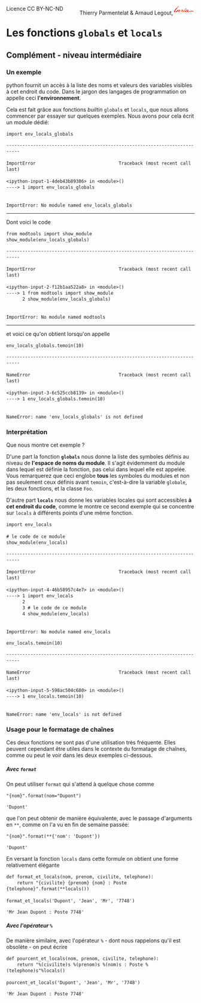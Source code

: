 
<span style="float:left;">Licence CC BY-NC-ND</span><span style="float:right;">Thierry Parmentelat &amp; Arnaud Legout,<img src="../../media/inria-25.png" style="display:inline"></span><br/>

# Les fonctions `globals` et `locals`

## Complément - niveau intermédiaire

### Un exemple

python fournit un accès à la liste des noms et valeurs des variables visibles à cet endroit du code. Dans le jargon des langages de programmation on appelle ceci **l'environnement**.

Cela est fait grâce aux fonctions *builtin* `globals` et `locals`, que nous allons commencer par essayer sur quelques exemples. Nous avons pour cela écrit un module dédié:


```
import env_locals_globals
```


    ---------------------------------------------------------------------------

    ImportError                               Traceback (most recent call last)

    <ipython-input-1-4deb43b89386> in <module>()
    ----> 1 import env_locals_globals


    ImportError: No module named env_locals_globals


-----

Dont voici le code


```
from modtools import show_module
show_module(env_locals_globals)
```


    ---------------------------------------------------------------------------

    ImportError                               Traceback (most recent call last)

    <ipython-input-2-f12b1aa522a8> in <module>()
    ----> 1 from modtools import show_module
          2 show_module(env_locals_globals)


    ImportError: No module named modtools


-----

et voici ce qu'on obtient lorsqu'on appelle


```
env_locals_globals.temoin(10)
```


    ---------------------------------------------------------------------------

    NameError                                 Traceback (most recent call last)

    <ipython-input-3-6c525ccb8139> in <module>()
    ----> 1 env_locals_globals.temoin(10)


    NameError: name 'env_locals_globals' is not defined


### Interprétation

Que nous montre cet exemple ?

D'une part la fonction **`globals`** nous donne la liste des symboles définis au niveau de **l'espace de noms du module**. Il s'agit évidemment du module dans lequel est définie la fonction, pas celui dans lequel elle est appelée. Vous remarquerez que ceci englobe **tous** les symboles du modules et non pas seulement ceux définis avant `temoin`, c'est-à-dire la variable `globale`, les deux fonctions, et la classe `Foo`.

D'autre part **`locals`** nous donne les variables locales qui sont accessibles **à cet endroit du code**, comme le montre ce second exemple qui se concentre sur `locals` à différents points d'une même fonction.


```
import env_locals

# le code de ce module
show_module(env_locals)
```


    ---------------------------------------------------------------------------

    ImportError                               Traceback (most recent call last)

    <ipython-input-4-46b58957c4e7> in <module>()
    ----> 1 import env_locals
          2
          3 # le code de ce module
          4 show_module(env_locals)


    ImportError: No module named env_locals



```
env_locals.temoin(10)
```


    ---------------------------------------------------------------------------

    NameError                                 Traceback (most recent call last)

    <ipython-input-5-598ac504c680> in <module>()
    ----> 1 env_locals.temoin(10)


    NameError: name 'env_locals' is not defined


### Usage pour le formatage de chaînes

Ces deux fonctions ne sont pas d'une utilisation très fréquente. Elles peuvent cependant être utiles dans le contexte du formatage de chaînes, comme ou peut le voir dans les deux exemples ci-dessous.

##### Avec `format`

On peut utiliser `format` qui s'attend à quelque chose comme


```
"{nom}".format(nom="Dupont")
```




    'Dupont'



que l'on peut obtenir de manière équivalente, avec le passage d'arguments en `**`, comme on l'a vu en fin de semaine passée:


```
"{nom}".format(**{'nom': 'Dupont'})
```




    'Dupont'



En versant la fonction `locals` dans cette formule on obtient une forme relativement élégante


```
def format_et_locals(nom, prenom, civilite, telephone):
    return "{civilite} {prenom} {nom} : Poste {telephone}".format(**locals())

format_et_locals('Dupont', 'Jean', 'Mr', '7748')
```




    'Mr Jean Dupont : Poste 7748'



##### Avec l'opérateur `%`

De manière similaire, avec l'opérateur `%` - dont nous rappelons qu'il est obsolète - on peut écrire


```
def pourcent_et_locals(nom, prenom, civilite, telephone):
    return "%(civilite)s %(prenom)s %(nom)s : Poste %(telephone)s"%locals()

pourcent_et_locals('Dupont', 'Jean', 'Mr', '7748')
```




    'Mr Jean Dupont : Poste 7748'



